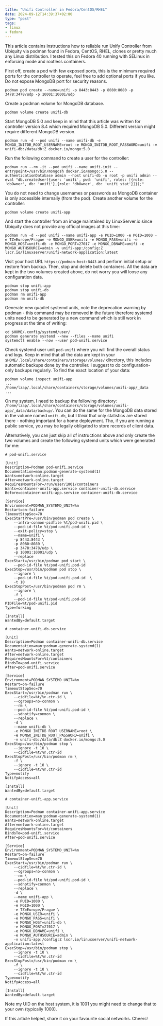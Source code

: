 ```yaml
---
title: "Unifi Controller in Fedora/CentOS/RHEL"
date: 2024-09-12T14:39:37+02:00
type: "post"
tags:
- linux
- fedora
---
```


This article contains instructions how to reliable run Unify Controller from Ubiquity via podman found in Fedora, CentOS, RHEL, clones or pretty much any Linux distribution. I tested this on Fedora 40 running with SELinux in enforcing mode and rootless containers.

First off, create a pod with few exposed ports, this is the minimum required ports for the controller to operate, feel free to add optional ports if you like. Do not expose MongoDB port for security reasons.

    podman pod create --name=unifi -p 8443:8443 -p 8080:8080 -p 3478:3478/udp -p 10001:10001/udp

Create a podman volume for MongoDB database.

    podman volume create unifi-db

Start MongoDB 5.0 and keep in mind that this article was written for controller version 8.4 which required MongoDB 5.0. Different version might require different MongoDB version.

    podman run -d --pod unifi --name unifi-db -e MONGO_INITDB_ROOT_USERNAME=root -e MONGO_INITDB_ROOT_PASSWORD=unifi -v unifi-db:/data/db:Z docker.io/mongo:5.0

Run the following command to create a user for the controller:

    podman run --rm -it --pod unifi --name unifi-init --entrypoint=/usr/bin/mongosh docker.io/mongo:5.0 --authenticationDatabase admin --host unifi-db -u root -p unifi admin --eval "db.createUser({user: 'unifi', pwd: 'unifi', roles: [{role: 'dbOwner', db: 'unifi'},{role: 'dbOwner', db: 'unifi_stat'}]});"

You do not need to change usernames or passwords as MongoDB container is only accessible internally (from the pod). Create another volume for the controller:

    podman volume create unifi-app

And start the controller from an image maintained by LinuxServer.io since Ubiquity does not provide any official images at this time:

    podman run -d --pod unifi --name unifi-app -e PUID=1000 -e PGID=1000 -e TZ=Europe/Prague -e MONGO_USER=unifi -e MONGO_PASS=unifi -e MONGO_HOST=unifi-db -e MONGO_PORT=27017 -e MONGO_DBNAME=unifi -e MONGO_AUTHSOURCE=admin -v unifi-app:/config:Z lscr.io/linuxserver/unifi-network-application:latest

Visit your host URL `https://podman-host:8443` and perform initial setup or restore from backup. Then, stop and delete both containers. All the data are kept in the two volumes created above, do not worry you will loose any configuration data.

    podman stop unifi-app
    podman stop unifi-db
    podman rm unifi-app
    podman rm unifi-db

Generate new quadlet systemd units, note the deprecation warning by podman - this command may be removed in the future therefore systemd units need to be generated by a new command which is still work in progress at the time of writing:

    cd $HOME/.config/systemd/user/
    podman generate systemd --new --files --name unifi
    systemctl enable --now --user pod-unifi.service

Check systemd user unit `pod-unifi` where you will find the overall status and logs. Keep in mind that all the data are kept in your `$HOME/.local/share/containers/storage/volumes/` directory, this includes automatic backups done by the controller. I suggest to do configuration-only backups regularly. To find the exact location of your data:

    podman volume inspect unifi-app
    ...
    /home/lzap/.local/share/containers/storage/volumes/unifi-app/_data
    ...

On my system, I need to backup the following directory: `/home/lzap/.local/share/containers/storage/volumes/unifi-app/_data/data/backup/`. You can do the same for the MongoDB data stored in the volume named `unifi-db`, but I *think* that only statistics are stored there - nothing important for a home deployment. Tho, if you are running a public service, you may be legally obligated to store records of client data.

Alternatively, you can just skip all of instructions above and only create the two volumes and create the following systemd units which were generated for me:

```
# pod-unifi.service

[Unit]
Description=Podman pod-unifi.service
Documentation=man:podman-generate-systemd(1)
Wants=network-online.target
After=network-online.target
RequiresMountsFor=/run/user/1001/containers
Wants=container-unifi-app.service container-unifi-db.service
Before=container-unifi-app.service container-unifi-db.service

[Service]
Environment=PODMAN_SYSTEMD_UNIT=%n
Restart=on-failure
TimeoutStopSec=70
ExecStartPre=/usr/bin/podman pod create \
	--infra-conmon-pidfile %t/pod-unifi.pid \
	--pod-id-file %t/pod-unifi.pod-id \
	--exit-policy=stop \
	--name=unifi \
	-p 8443:8443 \
	-p 8080:8080 \
	-p 3478:3478/udp \
	-p 10001:10001/udp \
	--replace
ExecStart=/usr/bin/podman pod start \
	--pod-id-file %t/pod-unifi.pod-id
ExecStop=/usr/bin/podman pod stop \
	--ignore \
	--pod-id-file %t/pod-unifi.pod-id  \
	-t 10
ExecStopPost=/usr/bin/podman pod rm \
	--ignore \
	-f \
	--pod-id-file %t/pod-unifi.pod-id
PIDFile=%t/pod-unifi.pid
Type=forking

[Install]
WantedBy=default.target
```

```
# container-unifi-db.service

[Unit]
Description=Podman container-unifi-db.service
Documentation=man:podman-generate-systemd(1)
Wants=network-online.target
After=network-online.target
RequiresMountsFor=%t/containers
BindsTo=pod-unifi.service
After=pod-unifi.service

[Service]
Environment=PODMAN_SYSTEMD_UNIT=%n
Restart=on-failure
TimeoutStopSec=70
ExecStart=/usr/bin/podman run \
	--cidfile=%t/%n.ctr-id \
	--cgroups=no-conmon \
	--rm \
	--pod-id-file %t/pod-unifi.pod-id \
	--sdnotify=conmon \
	--replace \
	-d \
	--name unifi-db \
	-e MONGO_INITDB_ROOT_USERNAME=root \
	-e MONGO_INITDB_ROOT_PASSWORD=unifi \
	-v unifi-db:/data/db:Z docker.io/mongo:5.0
ExecStop=/usr/bin/podman stop \
	--ignore -t 10 \
	--cidfile=%t/%n.ctr-id
ExecStopPost=/usr/bin/podman rm \
	-f \
	--ignore -t 10 \
	--cidfile=%t/%n.ctr-id
Type=notify
NotifyAccess=all

[Install]
WantedBy=default.target
```

```
# container-unifi-app.service

[Unit]
Description=Podman container-unifi-app.service
Documentation=man:podman-generate-systemd(1)
Wants=network-online.target
After=network-online.target
RequiresMountsFor=%t/containers
BindsTo=pod-unifi.service
After=pod-unifi.service

[Service]
Environment=PODMAN_SYSTEMD_UNIT=%n
Restart=on-failure
TimeoutStopSec=70
ExecStart=/usr/bin/podman run \
	--cidfile=%t/%n.ctr-id \
	--cgroups=no-conmon \
	--rm \
	--pod-id-file %t/pod-unifi.pod-id \
	--sdnotify=conmon \
	--replace \
	-d \
	--name unifi-app \
	-e PUID=1000 \
	-e PGID=1000 \
	-e TZ=Europe/Prague \
	-e MONGO_USER=unifi \
	-e MONGO_PASS=unifi \
	-e MONGO_HOST=unifi-db \
	-e MONGO_PORT=27017 \
	-e MONGO_DBNAME=unifi \
	-e MONGO_AUTHSOURCE=admin \
	-v unifi-app:/config:Z lscr.io/linuxserver/unifi-network-application:latest
ExecStop=/usr/bin/podman stop \
	--ignore -t 10 \
	--cidfile=%t/%n.ctr-id
ExecStopPost=/usr/bin/podman rm \
	-f \
	--ignore -t 10 \
	--cidfile=%t/%n.ctr-id
Type=notify
NotifyAccess=all

[Install]
WantedBy=default.target
```

Note my UID on the host system, it is 1001 you might need to change that to your own (typically 1000).

If this article helped, share it on your favourite social networks. Cheers!
